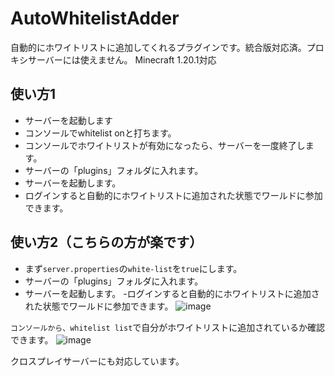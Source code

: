 # AutoWhitelistAdder
自動的にホワイトリストに追加してくれるプラグインです。統合版対応済。プロキシサーバーには使えません。
Minecraft 1.20.1対応


## 使い方1
- サーバーを起動します
- コンソールでwhitelist onと打ちます。
- コンソールでホワイトリストが有効になったら、サーバーを一度終了します。
- サーバーの「plugins」フォルダに入れます。
- サーバーを起動します。
- ログインすると自動的にホワイトリストに追加された状態でワールドに参加できます。
## 使い方2（こちらの方が楽です）
- まず`server.properties`の`white-list`を`true`にします。
- サーバーの「plugins」フォルダに入れます。
- サーバーを起動します。
  -ログインすると自動的にホワイトリストに追加された状態でワールドに参加できます。
![image](https://github.com/minamikana-git/AutoWhitelistAdder/assets/93361361/e33a38c5-36cb-43f7-8cb8-e811cbc25684)

`コンソールから、whitelist list`で自分がホワイトリストに追加されているか確認できます。
![image](https://github.com/minamikana-git/AutoWhitelistAdder/assets/93361361/5f2af5dc-d289-409f-bc26-0efa7cb8f2e9)

クロスプレイサーバーにも対応しています。
